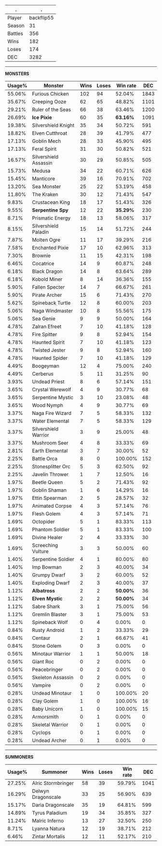 .|.
|-|-
Player|backflip55
Season|31
Battles|356
Wins|182
Loses|174
DEC|3282

---
**MONSTERS**

Usage%|Monster|Wins|Loses|Win rate|DEC|
-|-|-|-|-|-|
55.06%|Furious Chicken|102|94|52.04%|1843|
35.67%|Creeping Ooze|62|65|48.82%|1101|
29.21%|Ruler of the Seas|66|38|63.46%|1200|
26.69%|**Ice Pixie**|60|35|**63.16%**|1091|
19.38%|Silvershield Knight|35|34|50.72%|591|
18.82%|Elven Cutthroat|28|39|41.79%|477|
17.13%|Goblin Mech|28|33|45.90%|495|
17.13%|Feral Spirit|31|30|50.82%|521|
16.57%|Silvershield Assassin|30|29|50.85%|505|
15.73%|Medusa|34|22|60.71%|626|
15.45%|Manticore|39|16|70.91%|702|
13.20%|Sea Monster|25|22|53.19%|458|
11.80%|The Kraken|30|12|71.43%|547|
9.83%|Crustacean King|18|17|51.43%|326|
9.55%|**Serpentine Spy**|12|22|**35.29%**|230|
8.71%|Prismatic Energy|18|13|58.06%|317|
8.15%|Silvershield Paladin|15|14|51.72%|244|
7.87%|Molten Ogre|11|17|39.29%|216|
7.58%|Enchanted Pixie|17|10|62.96%|313|
7.30%|Brownie|11|15|42.31%|198|
6.46%|Cocatrice|14|9|60.87%|248|
6.18%|Black Dragon|14|8|63.64%|289|
6.18%|Kobold Miner|8|14|36.36%|155|
5.90%|Fallen Specter|14|7|66.67%|261|
5.90%|Pirate Archer|15|6|71.43%|270|
5.62%|Spineback Turtle|12|8|60.00%|203|
5.06%|Naga Windmaster|10|8|55.56%|175|
5.06%|Sea Genie|9|9|50.00%|164|
4.78%|Zalran Efreet|7|10|41.18%|128|
4.78%|Fire Spitter|9|8|52.94%|154|
4.78%|Haunted Spirit|7|10|41.18%|123|
4.78%|Twisted Jester|9|8|52.94%|160|
4.78%|Haunted Spider|7|10|41.18%|129|
4.49%|Boogeyman|12|4|75.00%|240|
4.49%|Cerberus|5|11|31.25%|90|
3.93%|Undead Priest|8|6|57.14%|151|
3.65%|Crystal Werewolf|4|9|30.77%|68|
3.65%|Serpentine Mystic|3|10|23.08%|48|
3.65%|Wood Nymph|4|9|30.77%|69|
3.37%|Naga Fire Wizard|7|5|58.33%|132|
3.37%|Water Elemental|7|5|58.33%|129|
3.37%|Silvershield Warrior|3|9|25.00%|48|
3.37%|Mushroom Seer|4|8|33.33%|69|
2.81%|Earth Elemental|3|7|30.00%|52|
2.25%|Battle Orca|8|0|100.00%|152|
2.25%|Stonesplitter Orc|5|3|62.50%|92|
2.25%|Javelin Thrower|1|7|12.50%|16|
1.97%|Beetle Queen|5|2|71.43%|92|
1.97%|Goblin Shaman|1|6|14.29%|16|
1.97%|Ettin Spearman|2|5|28.57%|32|
1.97%|Animated Corpse|4|3|57.14%|76|
1.97%|Flesh Golem|4|3|57.14%|71|
1.69%|Octopider|5|1|83.33%|113|
1.69%|Phantom Soldier|5|1|83.33%|100|
1.69%|Divine Healer|2|4|33.33%|30|
1.69%|Screeching Vulture|3|3|50.00%|60|
1.40%|Serpentine Soldier|4|1|80.00%|80|
1.40%|Imp Bowman|2|3|40.00%|34|
1.40%|Grumpy Dwarf|3|2|60.00%|52|
1.40%|Exploding Dwarf|2|3|40.00%|37|
1.12%|**Albatross**|2|2|**50.00%**|36|
1.12%|**Elven Mystic**|2|2|**50.00%**|34|
1.12%|Sabre Shark|3|1|75.00%|56|
1.12%|Gremlin Blaster|3|1|75.00%|53|
1.12%|Spineback Wolf|0|4|0.00%|0|
0.84%|Rusty Android|1|2|33.33%|29|
0.84%|Centaur|2|1|66.67%|41|
0.84%|Stone Golem|0|3|0.00%|0|
0.56%|Minotaur Warrior|1|1|50.00%|18|
0.56%|Giant Roc|0|2|0.00%|0|
0.56%|Peacebringer|0|2|0.00%|0|
0.56%|Skeleton Assassin|0|2|0.00%|0|
0.56%|Vampire|0|2|0.00%|0|
0.28%|Undead Minotaur|1|0|100.00%|20|
0.28%|Clay Golem|1|0|100.00%|16|
0.28%|Baby Unicorn|1|0|100.00%|15|
0.28%|Armorsmith|0|1|0.00%|0|
0.28%|Skeletal Warrior|0|1|0.00%|0|
0.28%|Cyclops|0|1|0.00%|0|
0.28%|Undead Archer|0|1|0.00%|0|

---
**SUMMONERS**

Usage%|Summoner|Wins|Loses|Win rate|DEC|
-|-|-|-|-|-|
27.25%|Alric Stormbringer|58|39|59.79%|1041|
16.29%|Delwyn Dragonscale|33|25|56.90%|639|
15.17%|Daria Dragonscale|35|19|64.81%|599|
14.89%|Tyrus Paladium|19|34|35.85%|327|
11.24%|Malric Inferno|13|27|32.50%|250|
8.71%|Lyanna Natura|12|19|38.71%|212|
6.46%|Zintar Mortalis|12|11|52.17%|210|
